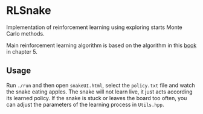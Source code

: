 # RLSnake

Implementation of reinforcement learning using exploring starts Monte Carlo methods.

Main reinforcement learning algorithm is based on the algorithm in this [book][book_link] in chapter 5.

## Usage

Run `./run` and then open `snakeUI.html`, select the `policy.txt` file and watch the snake eating apples. The snake will not learn live, it just acts according its learned policy. If the snake is stuck or leaves the board too often, you can adjust the parameters of the learning process in `Utils.hpp`.

[book_link]: http://incompleteideas.net/book/the-book-2nd.html
